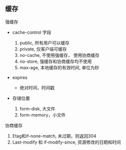 ## 缓存

强缓存

- cache-control 字段
  1. public,  所有用户可以缓存
  2. private, 仅客户端可缓存
  3. no-cache, 不使用强缓存， 使用协商缓存
  4. no-store, 强缓存和协商缓存均不使用
  5. max-age, 本地缓存的有效时间, 单位为秒
- expires
  - 绝对时间，时间戳

- 存储位置
  1. form-disk,  大文件
  2. form-memory，小文件

协商缓存
1. Etag和if-none-match, 未过期，则返回304
2. Last-modify 和 if-modify-since,  资源修改的日期和时间

